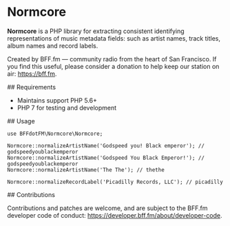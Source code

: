 # Normcore

**Normcore** is a PHP library for extracting consistent identifying representations of music metadata
fields: such as artist names, track titles, album names and record labels.

Created by BFF.fm — community radio from the heart of San Francisco. If you find this useful, please
consider a donation to help keep our station on air: https://bff.fm.

## Requirements

* Maintains support PHP 5.6+
* PHP 7 for testing and development

## Usage

```
use BFFdotFM\Normcore\Normcore;

Normcore::normalizeArtistName('Godspeed you! Black emperor'); // godspeedyoublackemperor
Normcore::normalizeArtistName('Godspeed You Black Emperor!'); // godspeedyoublackemperor
Normcore::normalizeArtistName('The The'); // thethe

Normcore::normalizeRecordLabel('Picadilly Records, LLC'); // picadilly
```

## Contributions

Contributions and patches are welcome, and are subject to the BFF.fm developer code of
conduct: https://developer.bff.fm/about/developer-code.
